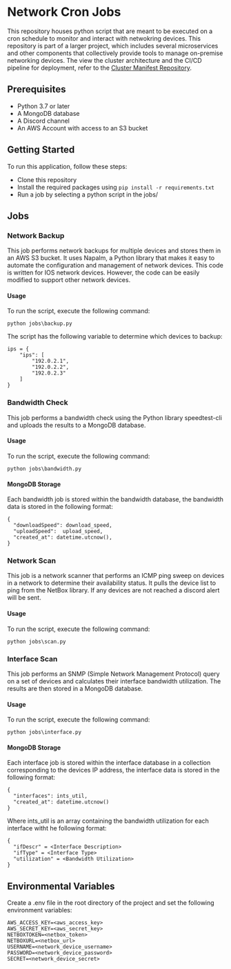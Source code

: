 # Network Cron Jobs
This repository houses python script that are meant to be executed on a cron schedule to monitor and interact with netwokring devices. This repository is part of a larger project, which includes several microservices and other components that collectively provide tools to manage on-premise networking devices. The view the cluster architecture and the CI/CD pipeline for deployment, refer to the [Cluster Manifest Repository](https://github.com/SteffenSenchyna/cluster-chart).


## Prerequisites
* Python 3.7 or later
* A MongoDB database
* A Discord channel 
* An AWS Account with access to an S3 bucket

## Getting Started
To run this application, follow these steps:

* Clone this repository
* Install the required packages using `pip install -r requirements.txt`
* Run a job by selecting a python script in the jobs/

## Jobs
### Network Backup
This job performs network backups for multiple devices and stores them in an AWS S3 bucket. It uses Napalm, a Python library that makes it easy to automate the configuration and management of network devices. This code is written for IOS network devices. However, the code can be easily modified to support other network devices.

#### Usage
To run the script, execute the following command:
```
python jobs\backup.py

```
The script has the following variable to determine which devices to backup:
```
ips = {
    "ips": [
        "192.0.2.1",
        "192.0.2.2",
        "192.0.2.3"
    ]
}
```

### Bandwidth Check
This job performs a bandwidth check using the Python library speedtest-cli and uploads the results to a MongoDB database.
#### Usage
To run the script, execute the following command:
```
python jobs\bandwidth.py

```
#### MongoDB Storage
Each bandwidth job is stored within the bandwidth database, the bandwidth data is stored in the following format:
```
{
  "downloadSpeed": download_speed,
  "uploadSpeed":  upload_speed,
  "created_at": datetime.utcnow(),
}
```
### Network Scan 
This job is a network scanner that performs an ICMP ping sweep on devices in a network to determine their availability status. It pulls the device list to ping from the NetBox library. If any devices are not reached a discord alert will be sent.
#### Usage
To run the script, execute the following command:
```
python jobs\scan.py
```
### Interface Scan
This job performs an SNMP (Simple Network Management Protocol) query on a set of devices and calculates their interface bandwidth utilization. The results are then stored in a MongoDB database.
#### Usage
To run the script, execute the following command:
```
python jobs\interface.py
```
#### MongoDB Storage
Each interface job is stored within the interface database in a collection corresponding to the devices IP address, the interface data is stored in the following format:
```
{
  "interfaces": ints_util,
  "created_at": datetime.utcnow()
}
```
Where ints_util is an array containing the bandwidth utilization for each interface witht he following format:
```
{
  "ifDescr" = <Interface Description>
  "ifType" = <Interface Type>
  "utilization" = <Bandwidth Utilization>
}
```
## Environmental Variables
Create a .env file in the root directory of the project and set the following environment variables:
```
AWS_ACCESS_KEY=<aws_access_key>
AWS_SECRET_KEY=<aws_secret_key>
NETBOXTOKEN=<netbox_token>
NETBOXURL=<netbox_url>
USERNAME=<network_device_username>
PASSWORD=<network_device_password>
SECRET=<network_device_secret>
```

